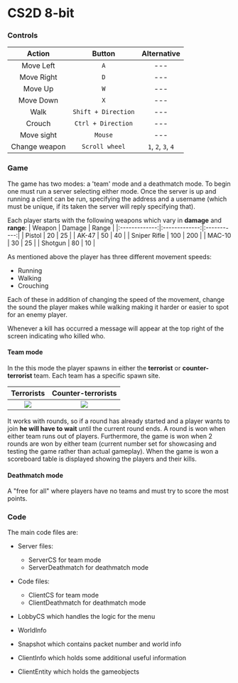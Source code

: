 # CS2D 8-bit


### Controls

|  Action       |  Button       | Alternative |
|:-------------:|:-------------:|:-----------:|
| Move Left     | `A`  |    ---      |
| Move Right    | `D` |    ---      |
| Move Up       | `W`    |    ---      |
| Move Down     | `X`  |    ---      |
| Walk      | `Shift + Direction`  |    ---      |
| Crouch      | `Ctrl + Direction`  |    ---      |
| Move sight    | `Mouse`       |    ---      |
| Change weapon | `Scroll wheel` |`1`, `2`, `3`, `4`|

### Game
The game has two modes: a 'team' mode and a deathmatch mode. 
To begin one must run a server selecting either mode. Once the server is up and running a client can be run, specifying the address and a username (which must be unique, if its taken the server will reply specifying that).

Each player starts with the following weapons which vary in **damage** and **range**:
|  Weapon       |  Damage       | Range |
|:-------------:|:-------------:|:-----------:|
| Pistol     | 20  |    25      |
| AK-47    | 50 |    40      |
| Sniper Rifle       | 100    |    200      |
| MAC-10     | 30  |    25      |
| Shotgun      | 80  |    10      |

As mentioned above the player has three different movement speeds:
* Running
* Walking
* Crouching

Each of these in addition of changing the speed of the movement, change the sound the player makes while walking making it harder or easier to spot for an enemy player. 

Whenever a kill has occurred a message will appear at the top right of the screen indicating who killed who.

#### Team mode
In the this mode the player spawns in either the **terrorist** or **counter-terrorist** team. Each team has a specific spawn site. 

|  Terrorists       |  Counter-terrorists       |
|:-------------:|:-------------:|
|![](https://i.imgur.com/k6vY5WA.png)|![](https://i.imgur.com/6f7COZJ.png)

It works with rounds, so if a round has already started and a player wants to join **he will have to wait** until the current round ends. 
A round is won when either team runs out of players. Furthermore, the game is won when 2 rounds are won by either team (current number set for showcasing and testing the game rather than actual gameplay).
When the game is won a scoreboard table is displayed showing the players and their kills. 

#### Deathmatch mode
A "free for all" where players have no teams and must try to score the most points. 


### Code

The main code files are: 
* Server files: 
    * ServerCS for team mode
    * ServerDeathmatch for deathmatch mode
* Code files:
    * ClientCS for team mode
    * ClientDeathmatch for deathmatch mode

* LobbyCS which handles the logic for the menu
* WorldInfo
* Snapshot which contains packet number and world info
* ClientInfo which holds some additional useful information
* ClientEntity which holds the gameobjects
